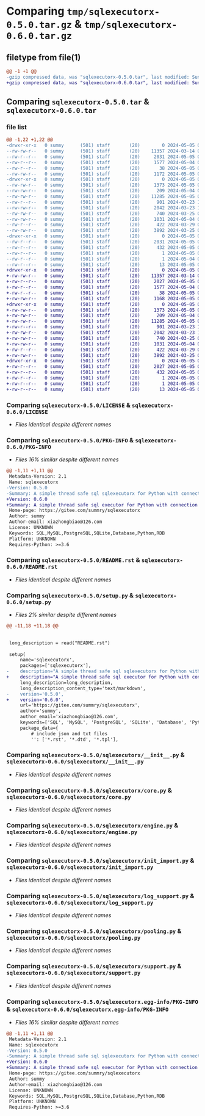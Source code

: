 # Comparing `tmp/sqlexecutorx-0.5.0.tar.gz` & `tmp/sqlexecutorx-0.6.0.tar.gz`

## filetype from file(1)

```diff
@@ -1 +1 @@
-gzip compressed data, was "sqlexecutorx-0.5.0.tar", last modified: Sun May  5 01:34:34 2024, max compression
+gzip compressed data, was "sqlexecutorx-0.6.0.tar", last modified: Sun May  5 01:35:47 2024, max compression
```

## Comparing `sqlexecutorx-0.5.0.tar` & `sqlexecutorx-0.6.0.tar`

### file list

```diff
@@ -1,22 +1,22 @@
-drwxr-xr-x   0 summy      (501) staff       (20)        0 2024-05-05 01:34:34.772416 sqlexecutorx-0.5.0/
--rw-rw-r--   0 summy      (501) staff       (20)    11357 2024-03-14 05:16:15.000000 sqlexecutorx-0.5.0/LICENSE
--rw-r--r--   0 summy      (501) staff       (20)     2031 2024-05-05 01:34:34.771639 sqlexecutorx-0.5.0/PKG-INFO
--rw-r--r--   0 summy      (501) staff       (20)     1577 2024-05-04 03:23:13.000000 sqlexecutorx-0.5.0/README.rst
--rw-r--r--   0 summy      (501) staff       (20)       38 2024-05-05 01:34:34.772699 sqlexecutorx-0.5.0/setup.cfg
--rw-rw-r--   0 summy      (501) staff       (20)     1172 2024-05-05 01:34:18.000000 sqlexecutorx-0.5.0/setup.py
-drwxr-xr-x   0 summy      (501) staff       (20)        0 2024-05-05 01:34:34.758677 sqlexecutorx-0.5.0/sqlexecutorx/
--rw-rw-r--   0 summy      (501) staff       (20)     1373 2024-05-05 01:28:17.000000 sqlexecutorx-0.5.0/sqlexecutorx/__init__.py
--rw-rw-r--   0 summy      (501) staff       (20)      209 2024-05-04 03:22:15.000000 sqlexecutorx-0.5.0/sqlexecutorx/constant.py
--rw-rw-r--   0 summy      (501) staff       (20)    11285 2024-05-05 01:22:27.000000 sqlexecutorx-0.5.0/sqlexecutorx/core.py
--rw-r--r--   0 summy      (501) staff       (20)      901 2024-03-23 15:57:10.000000 sqlexecutorx-0.5.0/sqlexecutorx/engine.py
--rw-rw-r--   0 summy      (501) staff       (20)     2042 2024-03-23 16:12:52.000000 sqlexecutorx-0.5.0/sqlexecutorx/init_import.py
--rw-rw-r--   0 summy      (501) staff       (20)      740 2024-03-25 03:02:59.000000 sqlexecutorx-0.5.0/sqlexecutorx/log_support.py
--rw-rw-r--   0 summy      (501) staff       (20)     1031 2024-05-04 03:22:15.000000 sqlexecutorx-0.5.0/sqlexecutorx/pooling.py
--rw-r--r--   0 summy      (501) staff       (20)      422 2024-03-29 05:50:43.000000 sqlexecutorx-0.5.0/sqlexecutorx/sql_support.py
--rw-rw-r--   0 summy      (501) staff       (20)     3892 2024-03-25 02:25:33.000000 sqlexecutorx-0.5.0/sqlexecutorx/support.py
-drwxr-xr-x   0 summy      (501) staff       (20)        0 2024-05-05 01:34:34.769958 sqlexecutorx-0.5.0/sqlexecutorx.egg-info/
--rw-r--r--   0 summy      (501) staff       (20)     2031 2024-05-05 01:34:34.000000 sqlexecutorx-0.5.0/sqlexecutorx.egg-info/PKG-INFO
--rw-r--r--   0 summy      (501) staff       (20)      432 2024-05-05 01:34:34.000000 sqlexecutorx-0.5.0/sqlexecutorx.egg-info/SOURCES.txt
--rw-r--r--   0 summy      (501) staff       (20)        1 2024-05-05 01:34:34.000000 sqlexecutorx-0.5.0/sqlexecutorx.egg-info/dependency_links.txt
--rw-r--r--   0 summy      (501) staff       (20)        1 2024-05-04 03:23:57.000000 sqlexecutorx-0.5.0/sqlexecutorx.egg-info/not-zip-safe
--rw-r--r--   0 summy      (501) staff       (20)       13 2024-05-05 01:34:34.000000 sqlexecutorx-0.5.0/sqlexecutorx.egg-info/top_level.txt
+drwxr-xr-x   0 summy      (501) staff       (20)        0 2024-05-05 01:35:47.293035 sqlexecutorx-0.6.0/
+-rw-rw-r--   0 summy      (501) staff       (20)    11357 2024-03-14 05:16:15.000000 sqlexecutorx-0.6.0/LICENSE
+-rw-r--r--   0 summy      (501) staff       (20)     2027 2024-05-05 01:35:47.289836 sqlexecutorx-0.6.0/PKG-INFO
+-rw-r--r--   0 summy      (501) staff       (20)     1577 2024-05-04 03:23:13.000000 sqlexecutorx-0.6.0/README.rst
+-rw-r--r--   0 summy      (501) staff       (20)       38 2024-05-05 01:35:47.293345 sqlexecutorx-0.6.0/setup.cfg
+-rw-rw-r--   0 summy      (501) staff       (20)     1168 2024-05-05 01:35:32.000000 sqlexecutorx-0.6.0/setup.py
+drwxr-xr-x   0 summy      (501) staff       (20)        0 2024-05-05 01:35:47.281611 sqlexecutorx-0.6.0/sqlexecutorx/
+-rw-rw-r--   0 summy      (501) staff       (20)     1373 2024-05-05 01:28:17.000000 sqlexecutorx-0.6.0/sqlexecutorx/__init__.py
+-rw-rw-r--   0 summy      (501) staff       (20)      209 2024-05-04 03:22:15.000000 sqlexecutorx-0.6.0/sqlexecutorx/constant.py
+-rw-rw-r--   0 summy      (501) staff       (20)    11285 2024-05-05 01:22:27.000000 sqlexecutorx-0.6.0/sqlexecutorx/core.py
+-rw-r--r--   0 summy      (501) staff       (20)      901 2024-03-23 15:57:10.000000 sqlexecutorx-0.6.0/sqlexecutorx/engine.py
+-rw-rw-r--   0 summy      (501) staff       (20)     2042 2024-03-23 16:12:52.000000 sqlexecutorx-0.6.0/sqlexecutorx/init_import.py
+-rw-rw-r--   0 summy      (501) staff       (20)      740 2024-03-25 03:02:59.000000 sqlexecutorx-0.6.0/sqlexecutorx/log_support.py
+-rw-rw-r--   0 summy      (501) staff       (20)     1031 2024-05-04 03:22:15.000000 sqlexecutorx-0.6.0/sqlexecutorx/pooling.py
+-rw-r--r--   0 summy      (501) staff       (20)      422 2024-03-29 05:50:43.000000 sqlexecutorx-0.6.0/sqlexecutorx/sql_support.py
+-rw-rw-r--   0 summy      (501) staff       (20)     3892 2024-03-25 02:25:33.000000 sqlexecutorx-0.6.0/sqlexecutorx/support.py
+drwxr-xr-x   0 summy      (501) staff       (20)        0 2024-05-05 01:35:47.288866 sqlexecutorx-0.6.0/sqlexecutorx.egg-info/
+-rw-r--r--   0 summy      (501) staff       (20)     2027 2024-05-05 01:35:47.000000 sqlexecutorx-0.6.0/sqlexecutorx.egg-info/PKG-INFO
+-rw-r--r--   0 summy      (501) staff       (20)      432 2024-05-05 01:35:47.000000 sqlexecutorx-0.6.0/sqlexecutorx.egg-info/SOURCES.txt
+-rw-r--r--   0 summy      (501) staff       (20)        1 2024-05-05 01:35:47.000000 sqlexecutorx-0.6.0/sqlexecutorx.egg-info/dependency_links.txt
+-rw-r--r--   0 summy      (501) staff       (20)        1 2024-05-05 01:35:47.000000 sqlexecutorx-0.6.0/sqlexecutorx.egg-info/not-zip-safe
+-rw-r--r--   0 summy      (501) staff       (20)       13 2024-05-05 01:35:47.000000 sqlexecutorx-0.6.0/sqlexecutorx.egg-info/top_level.txt
```

### Comparing `sqlexecutorx-0.5.0/LICENSE` & `sqlexecutorx-0.6.0/LICENSE`

 * *Files identical despite different names*

### Comparing `sqlexecutorx-0.5.0/PKG-INFO` & `sqlexecutorx-0.6.0/PKG-INFO`

 * *Files 16% similar despite different names*

```diff
@@ -1,11 +1,11 @@
 Metadata-Version: 2.1
 Name: sqlexecutorx
-Version: 0.5.0
-Summary: A simple thread safe sql sqlexecutorx for Python with connection pool. Support MySQL, PostgreSQL, SQLite etc.
+Version: 0.6.0
+Summary: A simple thread safe sql executor for Python with connection pool. Support MySQL, PostgreSQL, SQLite etc.
 Home-page: https://gitee.com/summry/sqlexecutorx
 Author: summy
 Author-email: xiazhongbiao@126.com
 License: UNKNOWN
 Keywords: SQL,MySQL,PostgreSQL,SQLite,Database,Python,RDB
 Platform: UNKNOWN
 Requires-Python: >=3.6
```

### Comparing `sqlexecutorx-0.5.0/README.rst` & `sqlexecutorx-0.6.0/README.rst`

 * *Files identical despite different names*

### Comparing `sqlexecutorx-0.5.0/setup.py` & `sqlexecutorx-0.6.0/setup.py`

 * *Files 2% similar despite different names*

```diff
@@ -11,18 +11,18 @@
 
 
 long_description = read("README.rst")
 
 setup(
     name='sqlexecutorx',
     packages=['sqlexecutorx'],
-    description="A simple thread safe sql sqlexecutorx for Python with connection pool. Support MySQL, PostgreSQL, SQLite etc.",
+    description="A simple thread safe sql executor for Python with connection pool. Support MySQL, PostgreSQL, SQLite etc.",
     long_description=long_description,
     long_description_content_type='text/markdown',
-    version='0.5.0',
+    version='0.6.0',
     url='https://gitee.com/summry/sqlexecutorx',
     author='summy',
     author_email='xiazhongbiao@126.com',
     keywords=['SQL', 'MySQL', 'PostgreSQL', 'SQLite', 'Database', 'Python', 'RDB'],
     package_data={
         # include json and txt files
         '': ['*.rst', '*.dtd', '*.tpl'],
```

### Comparing `sqlexecutorx-0.5.0/sqlexecutorx/__init__.py` & `sqlexecutorx-0.6.0/sqlexecutorx/__init__.py`

 * *Files identical despite different names*

### Comparing `sqlexecutorx-0.5.0/sqlexecutorx/core.py` & `sqlexecutorx-0.6.0/sqlexecutorx/core.py`

 * *Files identical despite different names*

### Comparing `sqlexecutorx-0.5.0/sqlexecutorx/engine.py` & `sqlexecutorx-0.6.0/sqlexecutorx/engine.py`

 * *Files identical despite different names*

### Comparing `sqlexecutorx-0.5.0/sqlexecutorx/init_import.py` & `sqlexecutorx-0.6.0/sqlexecutorx/init_import.py`

 * *Files identical despite different names*

### Comparing `sqlexecutorx-0.5.0/sqlexecutorx/log_support.py` & `sqlexecutorx-0.6.0/sqlexecutorx/log_support.py`

 * *Files identical despite different names*

### Comparing `sqlexecutorx-0.5.0/sqlexecutorx/pooling.py` & `sqlexecutorx-0.6.0/sqlexecutorx/pooling.py`

 * *Files identical despite different names*

### Comparing `sqlexecutorx-0.5.0/sqlexecutorx/support.py` & `sqlexecutorx-0.6.0/sqlexecutorx/support.py`

 * *Files identical despite different names*

### Comparing `sqlexecutorx-0.5.0/sqlexecutorx.egg-info/PKG-INFO` & `sqlexecutorx-0.6.0/sqlexecutorx.egg-info/PKG-INFO`

 * *Files 16% similar despite different names*

```diff
@@ -1,11 +1,11 @@
 Metadata-Version: 2.1
 Name: sqlexecutorx
-Version: 0.5.0
-Summary: A simple thread safe sql sqlexecutorx for Python with connection pool. Support MySQL, PostgreSQL, SQLite etc.
+Version: 0.6.0
+Summary: A simple thread safe sql executor for Python with connection pool. Support MySQL, PostgreSQL, SQLite etc.
 Home-page: https://gitee.com/summry/sqlexecutorx
 Author: summy
 Author-email: xiazhongbiao@126.com
 License: UNKNOWN
 Keywords: SQL,MySQL,PostgreSQL,SQLite,Database,Python,RDB
 Platform: UNKNOWN
 Requires-Python: >=3.6
```

